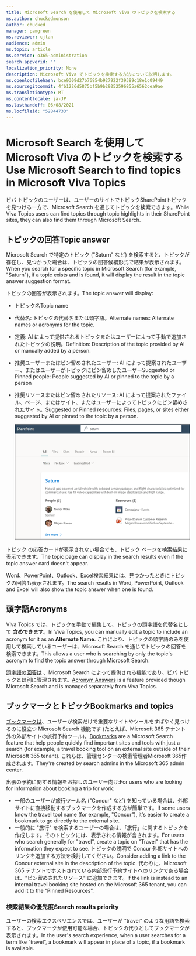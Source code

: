 ```yaml
---
title: Microsoft Search を使用して Microsoft Viva のトピックを検索する
ms.author: chuckedmonson
author: chucked
manager: pamgreen
ms.reviewer: cjtan
audience: admin
ms.topic: article
ms.service: o365-administration
search.appverid: ''
localization_priority: None
description: Microsoft Viva でトピックを検索する方法について説明します。
ms.openlocfilehash: bce9309d27b76854b927922f39389c18e1c09449
ms.sourcegitcommit: 4fb1226d5875bf5b9b29252596855a6562cea9ae
ms.translationtype: MT
ms.contentlocale: ja-JP
ms.lasthandoff: 06/08/2021
ms.locfileid: "52844733"
---
```

# <a name="use-microsoft-search-to-find-topics-in-microsoft-viva-topics"></a><span data-ttu-id="648fb-103">Microsoft Search を使用して Microsoft Viva のトピックを検索する</span><span class="sxs-lookup"><span data-stu-id="648fb-103">Use Microsoft Search to find topics in Microsoft Viva Topics</span></span>

<span data-ttu-id="648fb-104">ビバ トピックのユーザーは、ユーザーのサイトでトピックSharePointトピックを見つける一方で、Microsoft Search を通じてトピックを検索できます。</span><span class="sxs-lookup"><span data-stu-id="648fb-104">While Viva Topics users can find topics through topic highlights in their SharePoint sites, they can also find them through Microsoft Search.</span></span> 

## <a name="topic-answer"></a><span data-ttu-id="648fb-105">トピックの回答</span><span class="sxs-lookup"><span data-stu-id="648fb-105">Topic answer</span></span>

<span data-ttu-id="648fb-106">Microsoft Search で特定のトピック ("Saturn" など) を検索すると、トピックが存在し、見つかった場合は、トピックの回答候補形式で結果が表示されます。</span><span class="sxs-lookup"><span data-stu-id="648fb-106">When you search for a specific topic in Microsoft Search (for example, "Saturn"), if a topic exists and is found, it will display the result in the topic answer suggestion format.</span></span>

<span data-ttu-id="648fb-107">トピックの回答が表示されます。</span><span class="sxs-lookup"><span data-stu-id="648fb-107">The topic answer will display:</span></span>
- <span data-ttu-id="648fb-108">トピック名</span><span class="sxs-lookup"><span data-stu-id="648fb-108">Topic name</span></span>
- <span data-ttu-id="648fb-109">代替名: トピックの代替名または頭字語。</span><span class="sxs-lookup"><span data-stu-id="648fb-109">Alternate names: Alternate names or acronyms for the topic.</span></span>
- <span data-ttu-id="648fb-110">定義: AI によって提供されるトピックまたはユーザーによって手動で追加されたトピックの説明。</span><span class="sxs-lookup"><span data-stu-id="648fb-110">Definition: Description of the topic provided by AI or manually added by a person.</span></span>
- <span data-ttu-id="648fb-111">推奨ユーザーまたはピン留めされたユーザー: AI によって提案されたユーザー、またはユーザーがトピックにピン留めしたユーザー</span><span class="sxs-lookup"><span data-stu-id="648fb-111">Suggested or Pinned people: People suggested by AI or pinned to the topic by a person</span></span>
- <span data-ttu-id="648fb-112">推奨リソースまたはピン留めされたリソース: AI によって提案されたファイル、ページ、またはサイト、またはユーザーによってトピックにピン留めされたサイト。</span><span class="sxs-lookup"><span data-stu-id="648fb-112">Suggested or Pinned resources: Files, pages, or sites either suggested by AI or pinned to the topic by a person.</span></span> 

   ![検索のトピック](../media/knowledge-management/search-topic-answer.png) 

<span data-ttu-id="648fb-114">トピック の応答カードが表示されない場合でも、トピック ページを検索結果に表示できます。</span><span class="sxs-lookup"><span data-stu-id="648fb-114">The topic page can display in the search results even if the topic answer card doesn't appear.</span></span>

<span data-ttu-id="648fb-115">Word、PowerPoint、Outlook、Excel検索結果には、見つかったときにトピックの回答も表示されます。</span><span class="sxs-lookup"><span data-stu-id="648fb-115">The search results in Word, PowerPoint, Outlook and Excel will also show the topic answer when one is found.</span></span>


## <a name="acronyms"></a><span data-ttu-id="648fb-116">頭字語</span><span class="sxs-lookup"><span data-stu-id="648fb-116">Acronyms</span></span>

<span data-ttu-id="648fb-117">Viva Topics では、トピックを手動で編集して、トピックの頭字語を代替名として <b>含めできます</b>。</span><span class="sxs-lookup"><span data-stu-id="648fb-117">In Viva Topics, you can manually edit a topic to include an acronym for it as an <b>Alternate Name</b>.</span></span> <span data-ttu-id="648fb-118">これにより、トピックの頭字語のみを使用して検索しているユーザーは、Microsoft Search を通じてトピックの回答を検索できます。</span><span class="sxs-lookup"><span data-stu-id="648fb-118">This allows a user who is searching by only the topic's acronym to find the topic answer through Microsoft Search.</span></span>

<span data-ttu-id="648fb-119">[頭字語の回答は](/microsoftsearch/manage-acronyms) 、Microsoft Search によって提供される機能であり、ビバ トピックとは別に管理されます。</span><span class="sxs-lookup"><span data-stu-id="648fb-119">[Acronym Answers](/microsoftsearch/manage-acronyms) is a feature provided though Microsoft Search and is managed separately from Viva Topics.</span></span>

## <a name="bookmarks-and-topics"></a><span data-ttu-id="648fb-120">ブックマークとトピック</span><span class="sxs-lookup"><span data-stu-id="648fb-120">Bookmarks and topics</span></span>

<span data-ttu-id="648fb-121">[ブックマークは](/microsoftsearch/manage-bookmarks)、ユーザーが検索だけで重要なサイトやツールをすばやく見つけるのに役立つ Microsoft Search 機能です (たとえば、Microsoft 365 テナント外の外部サイトの旅行予約ツール)。</span><span class="sxs-lookup"><span data-stu-id="648fb-121">[Bookmarks](/microsoftsearch/manage-bookmarks) are a Microsoft Search feature that help people quickly find important sites and tools with just a search (for example, a travel booking tool on an external site outside of their Microsoft 365 tenant).</span></span> <span data-ttu-id="648fb-122">これらは、管理センターの検索管理者Microsoft 365作成されます。</span><span class="sxs-lookup"><span data-stu-id="648fb-122">They're created by search admins in the Microsoft 365 admin center.</span></span> 

<span data-ttu-id="648fb-123">出張の予約に関する情報をお探しのユーザー向け:</span><span class="sxs-lookup"><span data-stu-id="648fb-123">For users who are looking for information about booking a trip for work:</span></span>

- <span data-ttu-id="648fb-124">一部のユーザーが旅行ツール名 ("Concur" など) を知っている場合は、外部サイトに直接移動するブックマークを作成する方が簡単です。</span><span class="sxs-lookup"><span data-stu-id="648fb-124">If some users know the travel tool name (for example, "Concur"), it's easier to create a bookmark to go directly to the external site.</span></span>
- <span data-ttu-id="648fb-125">一般的に "旅行" を検索するユーザーの場合は、「旅行」に関するトピックを作成します。そのトピックには、表示される情報が含されます。</span><span class="sxs-lookup"><span data-stu-id="648fb-125">For users who search generally for "travel", create a topic on "Travel" that has the information they expect to see.</span></span> <span data-ttu-id="648fb-126">トピックの説明で Concur 外部サイトへのリンクを追加する方法を検討してください。</span><span class="sxs-lookup"><span data-stu-id="648fb-126">Consider adding a link to the Concur external site in the description of the topic.</span></span> <span data-ttu-id="648fb-127">代わりに、Microsoft 365 テナントでホストされている内部旅行予約サイトへのリンクである場合は、"ピン留めされたリソース" に追加できます。</span><span class="sxs-lookup"><span data-stu-id="648fb-127">If the link is instead to an internal travel booking site hosted on the Microsoft 365 tenant, you can add it to the “Pinned Resources”.</span></span>
 
### <a name="search-results-priority"></a><span data-ttu-id="648fb-128">検索結果の優先度</span><span class="sxs-lookup"><span data-stu-id="648fb-128">Search results priority</span></span> 

<span data-ttu-id="648fb-129">ユーザーの検索エクスペリエンスでは、ユーザーが "travel" のような用語を検索すると、ブックマークが使用可能な場合、トピックの代りとしてブックマークが表示されます。</span><span class="sxs-lookup"><span data-stu-id="648fb-129">In the user's search experience, when a user searches for a term like “travel”, a bookmark will appear in place of a topic, if a bookmark is available.</span></span>
